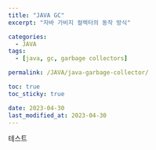 ```yaml
---
title: "JAVA GC"
excerpt: "자바 가비지 컬렉터의 동작 방식"

categories:
  - JAVA
tags:
  - [java, gc, garbage collectors]

permalink: /JAVA/java-garbage-collector/

toc: true
toc_sticky: true

date: 2023-04-30
last_modified_at: 2023-04-30
---
```


테스트
